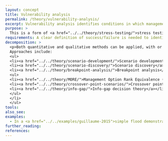 ```yaml
---
layout: concept
title: Vulnerability analysis
permalink: /theory/vulnerability-analysis/
excerpt: Vulnerability analysis identifies conditions in which management options can fail, either in terms of model parameter values or as scenarios.
purpose: >
  This is a form of <a href="../../theory/stress-testing/">stress testing</a> where the focus is specifically on identifying failures (or successes), as opposed to mapping performance or comparing alternatives.
requirements: A clear definition of success/failure is needed to identify a vulnerability.
decomposition: >
  <p>Both quantitative and qualitative methods can be applied, with or without a model.</p>
  Approaches include:
  <ul>
  <li><a href="../../theory/scenario-development/">Scenario development</a>, e.g. constructing narratives in which failure might occur</li>
  <li><a href="../../theory/scenario-discovery/">Scenario discovery</a>, which commonly identifies regions in model scenario space where policy failures occur.</li>
  <li><a href="../../theory/breakpoint-analysis/">Breakpoint analysis</a>, which identifies parameter values at which conclusions change, e.g. policy failures occur</li>
  <ul>
  <li><a href="../../theory/MORE/">Management Option Rank Equivalence (MORE)</a>, which uses optimisation to report the changes in each variable required to change the preferred management option</li>
  <li><a href="../../theory/crossover-point-scenarios/">Crossover point scenarios</a>, which identify the closest scenarios where the preferred option changes, either numerically or within participatory methods</li>
  <li><a href="../../theory/info-gap/">Info-gap decision theory</a></li>
  </ul>
  </li>
  </ul>
tools:
also_see:
examples:
  - In a <a href="../../examples/guillaume-2015">simple flood demonstration problem</a> answering the question "Will regular flooding of ecological assets occur?", vulnerability analysis is performed analytically, using <a href="../../theory/scenario-discovery/">scenario discovery</a>, using <a href="../../theory/MORE/">POMORE</a> (a variant of MORE), and through <a href="../../theory/optimisation-based-hypothesis-testing/">optimisation-based hypothesis testing</a>
further_reading:
references:
---
```

